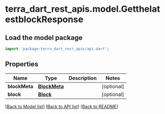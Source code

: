 # terra_dart_rest_apis.model.GetthelatestblockResponse

## Load the model package
```dart
import 'package:terra_dart_rest_apis/api.dart';
```

## Properties
Name | Type | Description | Notes
------------ | ------------- | ------------- | -------------
**blockMeta** | [**BlockMeta**](BlockMeta.md) |  | [optional] 
**block** | [**Block**](Block.md) |  | [optional] 

[[Back to Model list]](../README.md#documentation-for-models) [[Back to API list]](../README.md#documentation-for-api-endpoints) [[Back to README]](../README.md)


